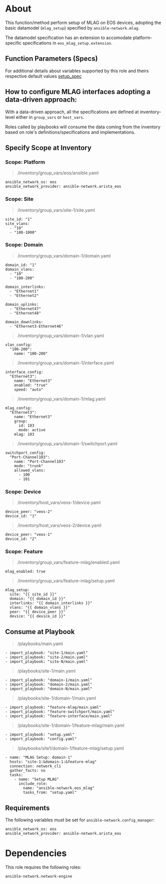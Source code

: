# About

This function/method perform setup of MLAG on EOS devices, adopting the basic datamodel (`mlag_setup`) specified by `ansible-network.mlag`.

The datamodel specification has an extension to accomodate platform-specific specifications in `eos_mlag_setup.extension`. 

## Function Parameters (Specs)

For additional details about variables supported by this role and theirs respective default values [setup_spec](https://github.com/victorock/ansible-role-eos-mlag/blob/devel/meta/setup_spec.yaml)


## How to configure MLAG interfaces adopting a data-driven approach:

With a data-driven approach, all the specifications are defined at inventory-level either in `group_vars` or `host_vars`.

Roles called by playbooks will consume the data coming from the inventory based on role's definitions/specifications and implementations.

## Specify Scope at Inventory

### Scope: Platform

> /inventory/group_vars/eos/ansible.yaml

```
ansible_network_os: eos
ansible_network_provider: ansible-network.arista_eos
```

### Scope: Site

> /inventory/group_vars/site-1/site.yaml

```
site_id: "1"
site_vlans:
  - "10"
  - "100-1000"
```


### Scope: Domain

> /inventory/group_vars/domain-1/domain.yaml

```
domain_id: "1"
domain_vlans:
  - "10"
  - "100-200"

domain_interlinks:
  - "Ethernet1"
  - "Ethernet2"

domain_uplinks:
  - "Ethernet47"
  - "Ethernet48"

domain_downlinks:
  - "Ethernet3-Ethernet46"
```

> /inventory/group_vars/domain-1/vlan.yaml

```
vlan_config:
  "100-200":
    name: "100-200"
```

> /inventory/group_vars/domain-1/interface.yaml

```
interface_config:
  "Ethernet3":
    name: "Ethernet3"
    enabled: "true"
    speed: "auto"
```

> /inventory/group_vars/domain-1/mlag.yaml

```
mlag_config:
  "Ethernet3":
    name: "Ethernet3"
    group:
      id: 103
      mode: active
    mlag: 103
```

> /inventory/group_vars/domain-1/switchport.yaml

```
switchport_config:
  "Port-Channel103":
    name: "Port-Channel103"
    mode: "trunk"
    allowed_vlans:
      - 100
      - 101
```

### Scope: Device

> /inventory/host_vars/veos-1/device.yaml

```
device_peer: "veos-2"
device_id: "1"
```

> /inventory/host_vars/veos-2/device.yaml

```
device_peer: "veos-1"
device_id: "2"
```

### Scope: Feature

> /inventory/group_vars/feature-mlag/enabled.yaml

```
mlag_enabled: true
```

> /inventory/group_vars/feature-mlag/setup.yaml

```
mlag_setup:
  site: "{{ site_id }}"
  domain: "{{ domain_id }}"
  interlinks: "{{ domain_interlinks }}"
  vlans: "{{ domain_vlans }}"
  peer: "{{ device_peer }}"
  device: "{{ device_id }}"
```

## Consume at Playbook

> /playbooks/main.yaml

```
- import_playbook: "site-1/main.yaml"
- import_playbook: "site-2/main.yaml"
- import_playbook: "site-N/main.yaml"
```

> /playbooks/site-1/main.yaml

```
- import_playbook: "domain-1/main.yaml"
- import_playbook: "domain-2/main.yaml"
- import_playbook: "domain-N/main.yaml"
```

> /playbooks/site-1/domain-1/main.yaml

```
- import_playbook: "feature-mlag/main.yaml"
- import_playbook: "feature-switchport/main.yaml"
- import_playbook: "feature-interface/main.yaml"
```

> /playbooks/site-1/domain-1/feature-mlag/main.yaml

```
- import_playbook: "setup.yaml"
- import_playbook: "config.yaml"
```

> /playbooks/site1/domain-1/feature-mlag/setup.yaml

```
- name: "MLAG Setup: domain-1"
  hosts: "site-1:&domain-1:&feature-mlag"
  connection: network_cli
  gather_facts: no
  tasks:
    - name: "Setup MLAG"
      include_role:
        name: "ansible-network.eos_mlag"
        tasks_from: "setup.yaml"
```

## Requirements

The following variables must be set for `ansible-network.config_manager`:

```
ansible_network_os: eos
ansible_network_provider: ansible-network.arista_eos
```

# Dependencies

This role requires the following roles:

```
ansible-network.network-engine
```